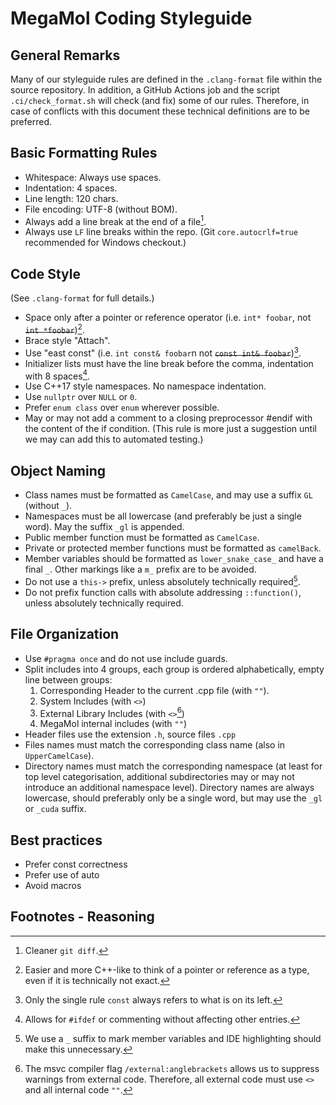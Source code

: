 # MegaMol Coding Styleguide

## General Remarks

Many of our styleguide rules are defined in the `.clang-format` file within the source repository.
In addition, a GitHub Actions job and the script `.ci/check_format.sh` will check (and fix) some of our rules.
Therefore, in case of conflicts with this document these technical definitions are to be preferred.

## Basic Formatting Rules

- Whitespace: Always use spaces.
- Indentation: 4 spaces.
- Line length: 120 chars.
- File encoding: UTF-8 (without BOM).
- Always add a line break at the end of a file[^1].
- Always use `LF` line breaks within the repo. (Git `core.autocrlf=true` recommended for Windows checkout.)

## Code Style

(See `.clang-format` for full details.)

- Space only after a pointer or reference operator (i.e. `int* foobar`, not ~~`int *foobar`~~)[^2].
- Brace style "Attach".
- Use "east const" (i.e. `int const& foobar`n not ~~`const int& foobar`~~)[^3].
- Initializer lists must have the line break before the comma, indentation with 8 spaces[^4].
- Use C++17 style namespaces. No namespace indentation. 
- Use `nullptr` over `NULL` or `0`.
- Prefer `enum class` over `enum` wherever possible.
- May or may not add a comment to a closing preprocessor #endif with the content of the if condition. (This rule is more just a suggestion until we may can add this to automated testing.)

## Object Naming

- Class names must be formatted as `CamelCase`, and may use a suffix `GL` (without `_`).
- Namespaces must be all lowercase (and preferably be just a single word). May the suffix `_gl` is appended.
- Public member function must be formatted as `CamelCase`.
- Private or protected member functions must be formatted as `camelBack`.
- Member variables should be formatted as `lower_snake_case_` and have a final `_`. Other markings like a `m_` prefix are to be avoided.
- Do not use a `this->` prefix, unless absolutely technically required[^5].
- Do not prefix function calls with absolute addressing `::function()`, unless absolutely technically required.

## File Organization

- Use `#pragma once` and do not use include guards. 
- Split includes into 4 groups, each group is ordered alphabetically, empty line between groups:
  1. Corresponding Header to the current .cpp file (with `""`).
  2. System Includes (with `<>`)
  3. External Library Includes (with `<>`[^6])
  4. MegaMol internal includes (with `""`)
- Header files use the extension `.h`, source files `.cpp`
- Files names must match the corresponding class name (also in `UpperCamelCase`).
- Directory names must match the corresponding namespace (at least for top level categorisation, additional subdirectories may or may not introduce an additional namespace level).
  Directory names are always lowercase, should preferably only be a single word, but may use the `_gl` or `_cuda` suffix.

## Best practices

- Prefer const correctness
- Prefer use of auto
- Avoid macros

## Footnotes - Reasoning

[^1]: Cleaner `git diff`.  
[^2]: Easier and more C++-like to think of a pointer or reference as a type, even if it is technically not exact.  
[^3]: Only the single rule `const` always refers to what is on its left.  
[^4]: Allows for `#ifdef` or commenting without affecting other entries.  
[^5]: We use a `_` suffix to mark member variables and IDE highlighting should make this unnecessary.  
[^6]: The msvc compiler flag `/external:anglebrackets` allows us to suppress warnings from external code. Therefore, all external code must use `<>` and all internal code `""`.  
